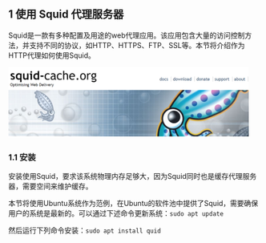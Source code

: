 ##  1 使用 Squid 代理服务器

Squid是一款有多种配置及用途的web代理应用。该应用包含大量的访问控制方法，并支持不同的协议，如HTTP、HTTPS、FTP、SSL等。本节将介绍作为HTTP代理如何使用Squid。

<img src="images/10/squidlogo.png" width="480" alt="squidlogo" />


###  1.1 安装

安装使用Squid，要求该系统物理内存足够大，因为Squid同时也是缓存代理服务器，需要空间来维护缓存。

本节将使用Ubuntu系统作为范例，在Ubuntu的软件池中提供了Squid，需要确保用户的系统是最新的。可以通过下述命令更新系统：```sudo apt update```

然后运行下列命令安装：```sudo apt install quid```
